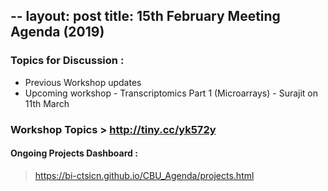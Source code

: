 --
layout: post
title: 15th February Meeting Agenda (2019)
---
### Topics for Discussion :
*  Previous Workshop updates
* Upcoming workshop - Transcriptomics Part 1 (Microarrays) - Surajit on 11th March

### **Workshop Topics** > http://tiny.cc/yk572y

#### Ongoing Projects Dashboard :

> https://bi-ctsicn.github.io/CBU_Agenda/projects.html
